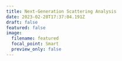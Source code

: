 ```yaml
---
title: Next-Generation Scattering Analysis
date: 2023-02-28T17:37:04.191Z
draft: false
featured: false
image:
  filename: featured
  focal_point: Smart
  preview_only: false
---
```

